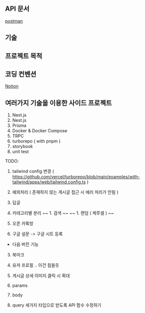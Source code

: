 ## API 문서
[postman](https://documenter.getpostman.com/view/40278654/2sAYBd67XD)

## 기술

## 프로젝트 목적

## 코딩 컨벤션
[Notion]()






## 여러가지 기술을 이용한 사이드 프로젝트
1. Next.js
2. Nest.js
3. Prisma
4. Docker & Docker Compose
5. TRPC
6. turborepo ( with pnpm )
7. storybook
8. unit test

TODO:
1. tailwind config 변경 ( https://github.com/vercel/turborepo/blob/main/examples/with-tailwind/apps/web/tailwind.config.ts )


1. 예외처리 ( 존재하지 않는 게시글 접근 시 에러 처리가 안됨 )


1. 답글
1. 카테고리별 분리
~~ 1. 검색 ~~
~~ 1. 랜덤 ( 케루셀 ) ~~
1. 오픈 카톡방
1. 구글 설문 -> 구글 시트 등록

+ 다음 버전 기능
3. 북마크 
4. 유저 프로필 .. 이건 힘들듯
1. 게시글 상세 이미지 클릭 시 확대



1. params
2. body
3. query
세가지 타입으로 받도록 API 함수 수정하기


